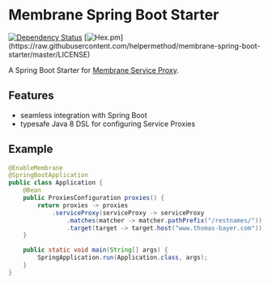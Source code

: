 # Membrane Spring Boot Starter

[![Dependency Status](https://www.versioneye.com/user/projects/59109d639e070f003f7cb97c/badge.svg?style=flat-square)](https://www.versioneye.com/user/projects/59109d639e070f003f7cb97c)
[![Hex.pm](https://img.shields.io/hexpm/l/plug.svg[![Hex.pm](https://img.shields.io/hexpm/l/plug.svg?style=flat-square)]())](https://raw.githubusercontent.com/helpermethod/membrane-spring-boot-starter/master/LICENSE)

A Spring Boot Starter for [Membrane Service Proxy](https://github.com/membrane/service-proxy).

## Features

* seamless integration with Spring Boot
* typesafe Java 8 DSL for configuring Service Proxies

## Example

```java
@EnableMembrane
@SpringBootApplication
public class Application {
    @Bean
    public ProxiesConfiguration proxies() {
        return proxies -> proxies
            .serviceProxy(serviceProxy -> serviceProxy
                .matches(matcher -> matcher.pathPrefix("/restnames/"))
                .target(target -> target.host("www.thomas-bayer.com")));
    }

    public static void main(String[] args) {
        SpringApplication.run(Application.class, args);
    }
}
```
